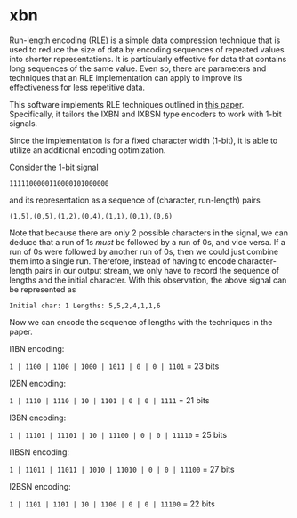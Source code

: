 # xbn
Run-length encoding (RLE) is a simple data compression technique that is used to reduce the size of data by encoding sequences of repeated values into shorter representations. It is particularly effective for data that contains long sequences of the same value. Even so, there are parameters and techniques that an RLE implementation can apply to improve its effectiveness for less repetitive data.

This software implements RLE techniques outlined in [this paper](https://dx.doi.org/10.14569/IJACSA.2016.070734). Specifically, it tailors the IXBN and IXBSN type encoders to work with 1-bit signals.

Since the implementation is for a fixed character width (1-bit), it is able to utilize an additional encoding optimization.

Consider the 1-bit signal

`1111100000110000101000000`

and its representation as a sequence of (character, run-length) pairs

`(1,5),(0,5),(1,2),(0,4),(1,1),(0,1),(0,6)`

Note that because there are only 2 possible characters in the signal, we can deduce that a run of 1s _must_ be followed by a run of 0s, and vice versa. If a run of 0s were followed by another run of 0s, then we could just combine them into a single run. Therefore, instead of having to encode character-length pairs in our output stream, we only have to record the sequence of lengths and the initial character. With this observation, the above signal can be represented as

`Initial char: 1 Lengths: 5,5,2,4,1,1,6`

Now we can encode the sequence of lengths with the techniques in the paper.

I1BN encoding:

`1 | 1100 | 1100 | 1000 | 1011 | 0 | 0 | 1101` = 23 bits

I2BN encoding:

`1 | 1110 | 1110 | 10 | 1101 | 0 | 0 | 1111` = 21 bits

I3BN encoding:

`1 | 11101 | 11101 | 10 | 11100 | 0 | 0 | 11110` = 25 bits

I1BSN encoding:

`1 | 11011 | 11011 | 1010 | 11010 | 0 | 0 | 11100` = 27 bits

I2BSN encoding:

`1 | 1101 | 1101 | 10 | 1100 | 0 | 0 | 11100` = 22 bits

